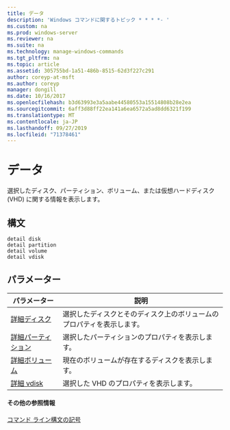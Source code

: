 ```yaml
---
title: データ
description: 'Windows コマンドに関するトピック * * * *- '
ms.custom: na
ms.prod: windows-server
ms.reviewer: na
ms.suite: na
ms.technology: manage-windows-commands
ms.tgt_pltfrm: na
ms.topic: article
ms.assetid: 305755bd-1a51-486b-8515-62d3f227c291
author: coreyp-at-msft
ms.author: coreyp
manager: dongill
ms.date: 10/16/2017
ms.openlocfilehash: b3d63993e3a5aabe44580553a15514808b28e2ea
ms.sourcegitcommit: 6aff3d88ff22ea141a6ea6572a5ad8dd6321f199
ms.translationtype: MT
ms.contentlocale: ja-JP
ms.lasthandoff: 09/27/2019
ms.locfileid: "71378461"
---
```

# <a name="detail"></a>データ



選択したディスク、パーティション、ボリューム、または仮想ハードディスク (VHD) に関する情報を表示します。

## <a name="syntax"></a>構文

```
detail disk
detail partition
detail volume 
detail vdisk
```

## <a name="parameters"></a>パラメーター

|パラメーター|説明|
|---------|-----------|
|[詳細ディスク](detail-disk.md)|選択したディスクとそのディスク上のボリュームのプロパティを表示します。|
|[詳細パーティション](detail-partition.md)|選択したパーティションのプロパティを表示します。|
|[詳細ボリューム](detail-volume.md)|現在のボリュームが存在するディスクを表示します。|
|[詳細 vdisk](detail-vdisk.md)|選択した VHD のプロパティを表示します。|

#### <a name="additional-references"></a>その他の参照情報

[コマンド ライン構文の記号](command-line-syntax-key.md)

